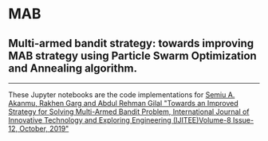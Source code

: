 # MAB
## Multi-armed bandit strategy: towards improving MAB strategy using Particle Swarm Optimization and Annealing algorithm.
---
These Jupyter notebooks are the code implementations for [Semiu A. Akanmu, Rakhen Garg and Abdul Rehman Gilal "Towards an Improved Strategy for Solving Multi-Armed Bandit Problem, 
International Journal of Innovative Technology and Exploring Engineering (IJITEE)Volume-8 Issue-12, October, 2019"](https://www.researchgate.net/profile/Abdul-Gilal/publication/336650162_Towards_an_Improved_Strategy_for_Solving_Multi-_Armed_Bandit_Problem/links/5da9c275a6fdccc99d91461f/Towards-an-Improved-Strategy-for-Solving-Multi-Armed-Bandit-Problem.pdf)
